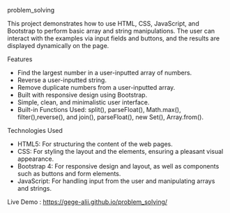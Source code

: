  problem_solving

This project demonstrates how to use HTML, CSS, JavaScript, and Bootstrap to perform basic array and string manipulations. The user can interact with the examples via input fields and buttons, and the results are displayed dynamically on the page.

  Features
  
- Find the largest number in a user-inputted array of numbers. 
- Reverse a user-inputted string.
- Remove duplicate numbers from a user-inputted array.
- Built with responsive design using Bootstrap.
- Simple, clean, and minimalistic user interface.
- Built-in Functions Used: split(), parseFloat(), Math.max(), filter(),reverse(), and join(), parseFloat(), new Set(), Array.from().

Technologies Used

- HTML5: For structuring the content of the web pages.
- CSS: For styling the layout and the elements, ensuring a pleasant visual appearance.
- Bootstrap 4: For responsive design and layout, as well as components such as buttons and form elements.
- JavaScript: For handling input from the user and manipulating arrays and strings.

Live Demo : https://gege-alii.github.io/problem_solving/
